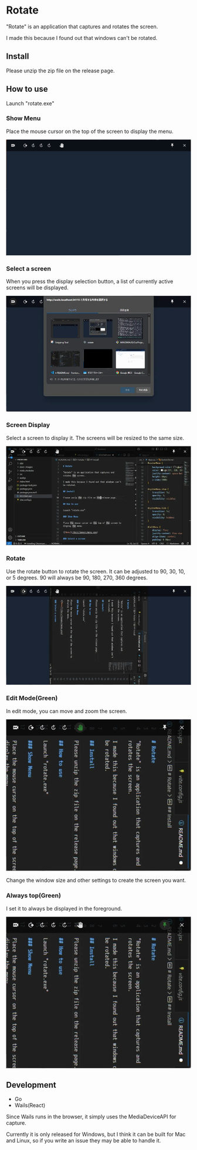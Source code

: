 
# Rotate

"Rotate" is an application that captures and rotates the screen.

I made this because I found out that windows can't be rotated.

## Install

Please unzip the zip file on the release page.

## How to use

Launch "rotate.exe"

### Show Menu

Place the mouse cursor on the top of the screen to display the menu.

![Menu](/docs/images/menu.png)

### Select a screen

When you press the display selection button, a list of currently active screens will be displayed.

![Select](/docs/images/select.webp)

### Screen Display

Select a screen to display it.
The screens will be resized to the same size.

![Capture](/docs/images/capture.webp)

### Rotate

Use the rotate button to rotate the screen.
It can be adjusted to 90, 30, 10, or 5 degrees.
90 will always be 90, 180, 270, 360 degrees.

![Rotate](/docs/images/rotate.webp)

### Edit Mode(Green)

In edit mode, you can move and zoom the screen.

![Edit](/docs/images/edit.webp)

Change the window size and other settings to create the screen you want.

### Always top(Green)

I set it to always be displayed in the foreground.

![Top](/docs/images/top.webp)

## Development

- Go
- Wails(React)

Since Wails runs in the browser, it simply uses the MediaDeviceAPI for capture.

Currently it is only released for Windows, but I think it can be built for Mac and Linux, so if you write an issue they may be able to handle it.

